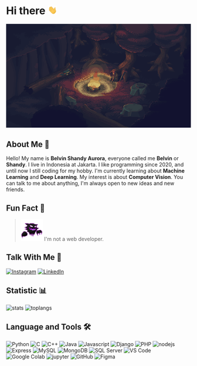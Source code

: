# Hi there <img src="images/wave.gif" width="25px">

<p align="center">
    <img src="images/campfire.gif" alt="campfire" style:"width:590;height:300"/>
</p>

## About Me 👦

Hello! My name is **Belvin Shandy Aurora**, everyone called me **Belvin** or **Shandy**. I live in Indonesia at Jakarta. I like programming since 2020, and until now I still coding for my hobby. I'm currently learning about **Machine Learning** and **Deep Learning**. My interest is about **Computer Vision**. You can talk to me about anything, I'm always open to new ideas and new friends.

## Fun Fact 🤔

> <img src="images/haunter.gif" width="60" height="60"> I'm not a web developer.

## Talk With Me 📱

[![Instagram](https://img.shields.io/badge/Instagram-E4405F?style=flat-square&logo=instagram&logoColor=white)](https://www.instagram.com/vin.bel)
[![LinkedIn](https://img.shields.io/badge/LinkedIn-0A66C2?style=flat-square&logo=linkedin&logoColor=white)](https://www.linkedin.com/in/belshandy/)

## Statistic 📊

![stats](https://github-readme-stats.vercel.app/api?username=dizzyme09&theme=bear&show_icons=true&count_private=true)
![toplangs](https://github-readme-stats.vercel.app/api/top-langs/?username=dizzyme09&theme=bear&layout=compact&hide=html,jupyter%notebook,css,Javascript,Shell)

## Language and Tools 🛠️

![Python](https://img.shields.io/badge/Python-3776AB?style=flat-square&logo=python&logoColor=ffdd54)
![C](https://img.shields.io/badge/c-A8B9CC.svg?style=flat-square&logo=c&logoColor=white)
![C++](https://img.shields.io/badge/C++-00599C.svg?style=flat-square&logo=c%2B%2B&logoColor=white)
![Java](https://img.shields.io/badge/Java-ED8B00?style=flat-square&logo=java&logoColor=white)
![Javascript](https://img.shields.io/badge/JavaScript-F7DF1E?style=flat-square&logo=javascript&logoColor=black)
![Django](https://img.shields.io/badge/Django-092E20?style=flat-square&logo=django&logoColor=white)
![PHP](https://img.shields.io/badge/PHP-777BB4?style=flat-square&logo=php&logoColor=white)
![nodejs](https://img.shields.io/badge/Node.js-339933?style=flat-square&logo=node.js&logoColor=white)
![Express](https://img.shields.io/badge/Express-000000?style=flat-square&logo=express&logoColor=white)
![MySQL](https://img.shields.io/badge/MySQL-4479A1?style=flat-square&logo=mysql&logoColor=white)
![MongoDB](https://img.shields.io/badge/MongoDB-47A248?style=flat-square&logo=mongodb&logoColor=white)
![SQL Server](https://img.shields.io/badge/Microsoft%20SQL%20Server-CC2927?style=flat-square&logo=microsoft-sql-server&logoColor=white)
![VS Code](https://img.shields.io/badge/Visual%20Studio%20Code-007ACC?style=flat-square&logo=visual-studio-code&logoColor=white)
![Google Colab](https://img.shields.io/badge/Google%20Colab-F9AB00?style=flat-square&logo=google-colab&logoColor=white)
![jupyter](https://img.shields.io/badge/Jupyter-F37626?style=flat-square&logo=jupyter&logoColor=white)
![GitHub](https://img.shields.io/badge/GitHub-181717.svg?style=flat-square&logo=github&logoColor=white)
![Figma](https://img.shields.io/badge/Figma-F24E1E?style=flat-square&logo=figma&logoColor=white)
